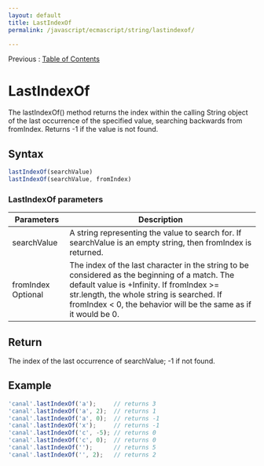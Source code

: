 ```yaml
---
layout: default
title: LastIndexOf
permalink: /javascript/ecmascript/string/lastindexof/

---
```


Previous : [Table of Contents](./index.md)


# LastIndexOf

The lastIndexOf() method returns the index within the calling String object of the last occurrence of the specified value, searching backwards from fromIndex. Returns -1 if the value is not found.


## Syntax

```javascript
lastIndexOf(searchValue)
lastIndexOf(searchValue, fromIndex)
```

### LastIndexOf parameters
| Parameters | Description |
| ---------- | ----------- |
| searchValue | A string representing the value to search for. If searchValue is an empty string, then fromIndex is returned. |
| fromIndex  Optional | The index of the last character in the string to be considered as the beginning of a match. The default value is +Infinity. If fromIndex >= str.length, the whole string is searched. If fromIndex < 0, the behavior will be the same as if it would be 0. |


## Return

The index of the last occurrence of searchValue; -1 if not found.


## Example

```javascript
'canal'.lastIndexOf('a');     // returns 3
'canal'.lastIndexOf('a', 2);  // returns 1
'canal'.lastIndexOf('a', 0);  // returns -1
'canal'.lastIndexOf('x');     // returns -1
'canal'.lastIndexOf('c', -5); // returns 0
'canal'.lastIndexOf('c', 0);  // returns 0
'canal'.lastIndexOf('');      // returns 5
'canal'.lastIndexOf('', 2);   // returns 2
```